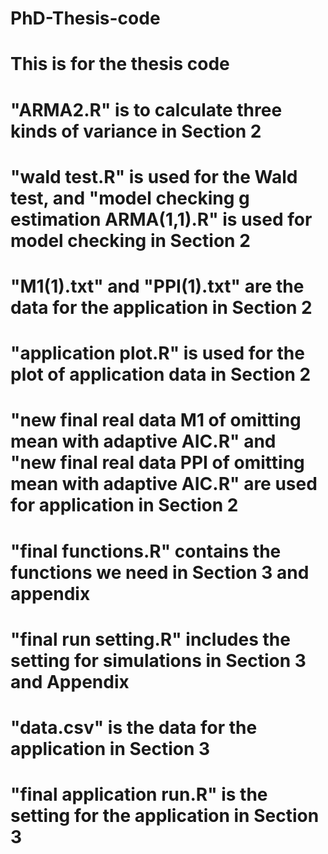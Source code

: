 # PhD-Thesis-code
# This is for the thesis code
# "ARMA2.R" is to calculate three kinds of variance in Section 2
# "wald test.R" is used for the Wald test, and "model checking g estimation ARMA(1,1).R" is used for model checking in Section 2
# "M1(1).txt" and "PPI(1).txt" are the data for the application in Section 2
# "application plot.R" is used for the plot of application data in Section 2
# "new final real data M1 of omitting mean with adaptive AIC.R" and "new final real data PPI of omitting mean with adaptive AIC.R" are used for application in Section 2

# "final functions.R" contains the functions we need in Section 3 and appendix
# "final run setting.R" includes the setting for simulations in Section 3 and Appendix
# "data.csv" is the data for the application in Section 3
# "final application run.R" is the setting for the application in Section 3
